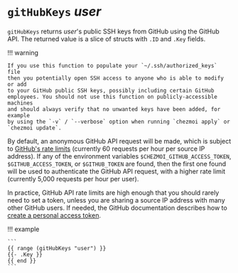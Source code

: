 # `gitHubKeys` *user*

`gitHubKeys` returns *user*'s public SSH keys from GitHub using the GitHub API.
The returned value is a slice of structs with `.ID` and `.Key` fields.

!!! warning

    If you use this function to populate your `~/.ssh/authorized_keys` file
    then you potentially open SSH access to anyone who is able to modify or add
    to your GitHub public SSH keys, possibly including certain GitHub
    employees. You should not use this function on publicly-accessible machines
    and should always verify that no unwanted keys have been added, for example
    by using the `-v` / `--verbose` option when running `chezmoi apply` or
    `chezmoi update`.

By default, an anonymous GitHub API request will be made, which is subject to
[GitHub's rate
limits](https://docs.github.com/en/rest/overview/resources-in-the-rest-api#rate-limiting)
(currently 60 requests per hour per source IP address). If any of the
environment variables `$CHEZMOI_GITHUB_ACCESS_TOKEN`, `$GITHUB_ACCESS_TOKEN`,
or `$GITHUB_TOKEN` are found, then the first one found will be used to
authenticate the GitHub API request, with a higher rate limit (currently 5,000
requests per hour per user).

In practice, GitHub API rate limits are high enough that you should rarely need
to set a token, unless you are sharing a source IP address with many other
GitHub users. If needed, the GitHub documentation describes how to [create a
personal access
token](https://docs.github.com/en/github/authenticating-to-github/creating-a-personal-access-token).

!!! example

    ```
    {{ range (gitHubKeys "user") }}
    {{- .Key }}
    {{ end }}
    ```
